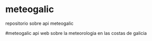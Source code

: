 meteogalic
==========

repositorio sobre api meteogalic

#meteogalic api web sobre la meteorologia en las costas de galicia
